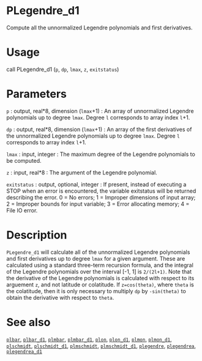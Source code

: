 # PLegendre_d1

Compute all the unnormalized Legendre polynomials and first derivatives.

# Usage

call PLegendre_d1 (`p`, `dp`, `lmax`, `z`, `exitstatus`)

# Parameters

`p` : output, real\*8, dimension (`lmax`+1)
:   An array of unnormalized Legendre polynomials up to degree `lmax`. Degree `l` corresponds to array index `l`+1.

`dp` : output, real\*8, dimension (`lmax`+1)
:   An array of the first derivatives of the unnormalized Legendre polynomials up to degree `lmax`. Degree `l` corresponds to array index `l`+1.

`lmax` : input, integer
:   The maximum degree of the Legendre polynomials to be computed.

`z` : input, real\*8
:   The argument of the Legendre polynomial.

`exitstatus` : output, optional, integer
:   If present, instead of executing a STOP when an error is encountered, the variable exitstatus will be returned describing the error. 0 = No errors; 1 = Improper dimensions of input array; 2 = Improper bounds for input variable; 3 = Error allocating memory; 4 = File IO error.

# Description

`PLegendre_d1` will calculate all of the unnormalized Legendre polynomials and first derivatives up to degree `lmax` for a given argument. These are calculated using a standard three-term recursion formula, and the integral of the Legendre polynomials over the interval [-1, 1] is `2/(2l+1)`. Note that the derivative of the Legendre polynomials is calculated with respect to its arguement `z`, and not latitude or colatitude. If `z=cos(theta)`, where `theta` is the colatitude, then it is only necessary to multiply `dp` by `-sin(theta)` to obtain the derivative with respect to `theta`.

# See also

[`plbar`](plbar.html), [`plbar_d1`](plbar_d1.html), [`plmbar`](plmbar.html), [`plmbar_d1`](plmbar_d1.html), [`plon`](plon.html), [`plon_d1`](plon_d1.html), [`plmon`](plmon.html), [`plmon_d1`](plmon_d1.html), [`plschmidt`](plschmidt.html), [`plschmidt_d1`](plschmidt_d1.html), [`plmschmidt`](plmschmidt.html), [`plmschmidt_d1`](plmschmidt_d1.html), [`plegendre`](plegendre.html), [`plegendrea`](plegendrea.html), [`plegendrea_d1`](plegendrea_d1.html)
